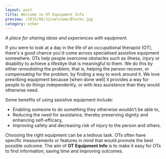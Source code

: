 ```yaml
---
layout: post
title: Welcome to OT Equipment Info
preview: /2015/08/12/welcome/Blocks.jpg
category: other
---
```


*A place for sharing ideas and experiences with equipment.*

If you were to look at a day in the life of an occupational therapist (OT), 
there's a good chance you'd come across specialised assistive equipment somewhere. 
OTs help people overcome obstacles such as illness, injury or disability to 
achieve a lifestlye that is meaningful to them. We do this by either *remediating* 
the problem, that is, helping the person recover, or *compensating* for the problem,
by finding a way to work around it. We love presribing equipment because [when done well]
it provides a way for people to do things independently, or with less assistance 
than they would otherwise need. 

Some benefits of using assistive equipment include:

* Enabling someone to do something they otherwise wouldn't be able to,
* Reducing the need for assistance, thereby preserving dignity and enhancing
self-efficacy,
* Improving safety and decreasing risk of injury to the person and others.

Choosing the right equipment can be a tedious task. OTs often have specific
measurements or features in mind that would promote the best possible outcome. 
The aim of **OT Equipment Info** is to make it easy for OTs to find information;
saving time and improving outcomes.


